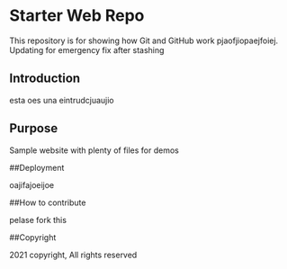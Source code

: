 # Starter Web Repo

This repository is for showing how Git and GitHub work
pjaofjiopaejfoiej. Updating for emergency fix after stashing

## Introduction

esta oes una eintrudcjuaujio

## Purpose

Sample website with plenty of files for demos

##Deployment

oajifajoeijoe

##How to contribute

pelase fork this

##Copyright

2021 copyright, All rights reserved

